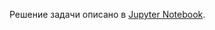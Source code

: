 Решение задачи описано в [Jupyter Notebook](https://github.com/artklyachin/mipt_Formal/blob/task_MCDFA/MCDFA/DFA.ipynb).
